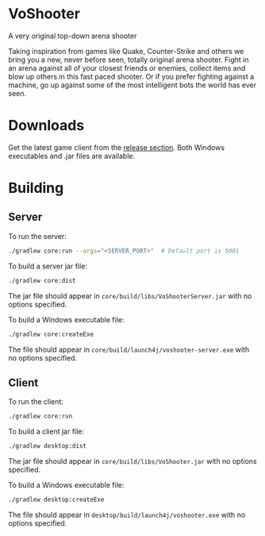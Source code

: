 # VoShooter

A very original top-down arena shooter

Taking inspiration from games like Quake, Counter-Strike and others we bring you a new, never before seen, totally original arena shooter. Fight in an arena against all of your closest friends or enemies, collect items and blow up others in this fast paced shooter. Or if you prefer fighting against a machine, go up against some of the most intelligent bots the world has ever seen.

# Downloads
Get the latest game client from the [release section](https://github.com/gekoke/voshooter/releases). Both Windows executables and .jar files are available.

# Building

## Server
To run the server:
```sh
./gradlew core:run --args="<SERVER_PORT>"  # Default port is 5001
```

To build a server jar file:
```sh
./gradlew core:dist
```
The jar file should appear in `core/build/libs/VoShooterServer.jar` with no options specified.

To build a Windows executable file:
```sh
./gradlew core:createExe
```
The file should appear in `core/build/launch4j/voshooter-server.exe` with no options specified.

## Client
To run the client:
```sh
./gradlew core:run
```

To build a client jar file:
```sh
./gradlew desktop:dist
```
The jar file should appear in `core/build/libs/VoShooter.jar` with no options specified.

To build a Windows executable file:
```sh
./gradlew desktop:createExe
```
The file should appear in `desktop/build/launch4j/voshooter.exe` with no options specified.

